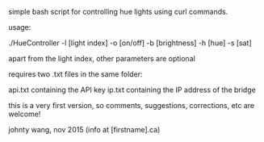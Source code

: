 simple bash script for controlling hue lights using curl commands.

usage:

./HueController -l [light index] -o [on/off] -b [brightness] -h [hue] -s [sat]

apart from the light index, other parameters are optional

requires two .txt files in the same folder:

api.txt containing the API key
ip.txt containing the IP address of the bridge

this is a very first version, so comments, suggestions, corrections, etc are welcome!

johnty wang, nov 2015
(info at [firstname].ca)
